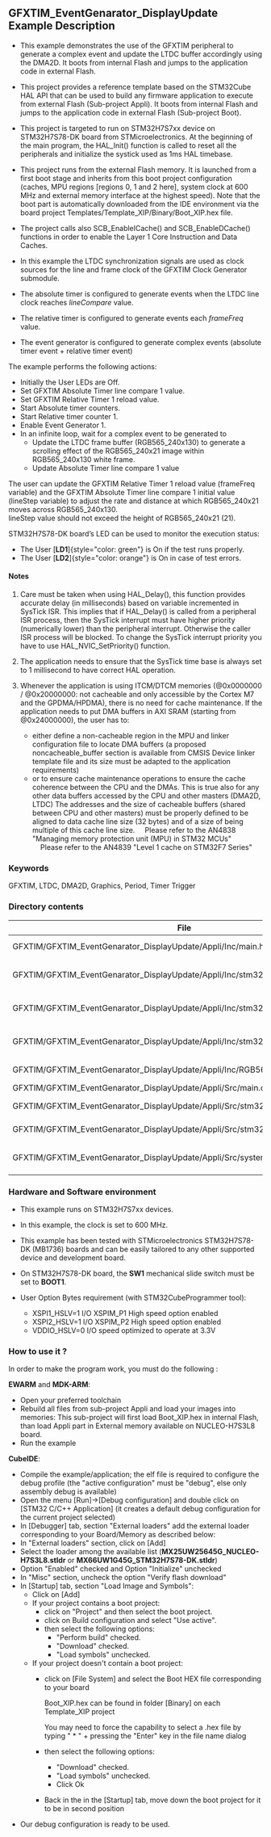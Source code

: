 ## <b>GFXTIM_EventGenarator_DisplayUpdate Example Description</b>

- This example demonstrates the use of the GFXTIM peripheral to generate a complex event and update the LTDC buffer accordingly using the DMA2D. It boots from internal Flash and jumps
to the application code in external Flash.

- This project provides a reference template based on the STM32Cube HAL API that can be used
to build any firmware application to execute from external Flash (Sub-project Appli). It boots from internal Flash and jumps
to the application code in external Flash (Sub-project Boot).
- This project is targeted to run on STM32H7S7xx device on STM32H7S78-DK board from STMicroelectronics.
At the beginning of the main program, the HAL_Init() function is called to reset
all the peripherals and initialize the systick used as 1ms HAL timebase.
- This project runs from the external Flash memory. It is launched from a first boot stage and inherits from this boot project
configuration (caches, MPU regions [regions 0, 1 and 2 here], system clock at 600 MHz and external memory interface at the highest speed).
Note that the boot part is automatically downloaded from the IDE environment via the board project Templates/Template_XIP/Binary/Boot_XIP.hex file.
- The project calls also SCB_EnableICache() and SCB_EnableDCache() functions in order to enable
the Layer 1 Core Instruction and Data Caches.

- In this example the LTDC synchronization signals are used as clock sources for the line and frame clock of the GFXTIM Clock Generator submodule.
- The absolute timer is configured to generate events when the LTDC line clock reaches <i>lineCompare</i> value.
- The relative timer is configured to generate events each <i>frameFreq</i> value.
- The event generator is configured to generate complex events (absolute timer event + relative timer event)


The example performs the following actions:

  - Initially the User LEDs are Off.
  - Set GFXTIM Absolute Timer line compare 1 value.
  - Set GFXTIM Relative Timer 1 reload value.
  - Start Absolute timer counters.
  - Start Relative timer counter 1.
  - Enable Event Generator 1.
  - In an infinite loop, wait for a complex event to be generated to
    - Update the LTDC frame buffer (RGB565_240x130) to generate a scrolling effect of the RGB565_240x21 image within RGB565_240x130 white frame.
    - Update Absolute Timer line compare 1 value

The user can update the GFXTIM Relative Timer 1 reload value (frameFreq variable) and the GFXTIM Absolute Timer line compare 1 initial value (lineStep variable) to adjust the rate and distance at which RGB565_240x21 moves across RGB565_240x130.  
lineStep value should not exceed the height of RGB565_240x21 (21).

STM32H7S78-DK board’s LED can be used to monitor the execution status:

- The User [**LD1**]{style="color: green"} is On if the test runs properly.
- The User [**LD2**]{style="color: orange"} is On in case of test errors.

#### <b>Notes</b>

 1. Care must be taken when using HAL_Delay(), this function provides accurate delay (in milliseconds)
    based on variable incremented in SysTick ISR. This implies that if HAL_Delay() is called from
    a peripheral ISR process, then the SysTick interrupt must have higher priority (numerically lower)
    than the peripheral interrupt. Otherwise the caller ISR process will be blocked.
    To change the SysTick interrupt priority you have to use HAL_NVIC_SetPriority() function.

 2. The application needs to ensure that the SysTick time base is always set to 1 millisecond
    to have correct HAL operation.

 3. Whenever the application is using ITCM/DTCM memories (@0x0000000 / @0x20000000: not cacheable and only accessible
    by the Cortex M7 and the GPDMA/HPDMA), there is no need for cache maintenance.
    If the application needs to put DMA buffers in AXI SRAM (starting from @0x24000000), the user has to:
    - either define a non-cacheable region in the MPU and linker configuration file to locate DMA buffers
      (a proposed noncacheable_buffer section is available from CMSIS Device linker template file and its size must
      be adapted to the application requirements)
    - or to ensure cache maintenance operations to ensure the cache coherence between the CPU and the DMAs.
    This is true also for any other data buffers accessed by the CPU and other masters (DMA2D, LTDC)
    The addresses and the size of cacheable buffers (shared between CPU and other masters)
    must be properly defined to be aligned to data cache line size (32 bytes) and of a size of being multiple
    of this cache line size.
    Please refer to the AN4838 "Managing memory protection unit (MPU) in STM32 MCUs"
    Please refer to the AN4839 "Level 1 cache on STM32F7 Series"

### <b>Keywords</b>

GFXTIM, LTDC, DMA2D, Graphics, Period, Timer Trigger  

### <b>Directory contents</b>

File                                                                                   | Description
 ---                                                                                   | ---
  GFXTIM/GFXTIM_EventGenarator_DisplayUpdate/Appli/Inc/main.h                          |  Header for main.c module
  GFXTIM/GFXTIM_EventGenarator_DisplayUpdate/Appli/Inc/stm32h7s78_discovery_conf.h     |  BSP Configuration file
  GFXTIM/GFXTIM_EventGenarator_DisplayUpdate/Appli/Inc/stm32h7rsxx_it.h                |  Interrupt handlers header file
  GFXTIM/GFXTIM_EventGenarator_DisplayUpdate/Appli/Inc/stm32h7rsxx_hal_conf.h          |  HAL configuration file
  GFXTIM/GFXTIM_EventGenarator_DisplayUpdate/Appli/Inc/RGB565_240x21.h                 |  Image of size 130x21 pixels
  GFXTIM/GFXTIM_EventGenarator_DisplayUpdate/Appli/Src/main.c                          |  Main program
  GFXTIM/GFXTIM_EventGenarator_DisplayUpdate/Appli/Src/stm32h7rsxx_hal_msp.c           |  HAL MSP module
  GFXTIM/GFXTIM_EventGenarator_DisplayUpdate/Appli/Src/stm32h7rsxx_it.c                |  Interrupt handlers
  GFXTIM/GFXTIM_EventGenarator_DisplayUpdate/Appli/Src/system_stm32h7rsxx.c            |  STM32H7RSxx system source file

### <b>Hardware and Software environment</b>

  - This example runs on STM32H7S7xx devices.

  - In this example, the clock is set to 600 MHz.

  - This example has been tested with STMicroelectronics STM32H7S78-DK (MB1736)
    boards and can be easily tailored to any other supported device
    and development board.

  - On STM32H7S78-DK board, the **SW1** mechanical slide switch must be set to **BOOT1**.

  - User Option Bytes requirement (with STM32CubeProgrammer tool):

    - XSPI1_HSLV=1     I/O XSPIM_P1 High speed option enabled
    - XSPI2_HSLV=1     I/O XSPIM_P2 High speed option enabled
    - VDDIO_HSLV=0     I/O speed optimized to operate at 3.3V

### <b>How to use it ?</b>

In order to make the program work, you must do the following :

**EWARM** and **MDK-ARM**:

 - Open your preferred toolchain
 - Rebuild all files from sub-project Appli and load your images into memories: This sub-project will first load Boot_XIP.hex in internal Flash,
   than load Appli part in External memory available on NUCLEO-H7S3L8 board.
 - Run the example

**CubeIDE**:

 - Compile the example/application; the elf file is required to configure the debug profile (the "active configuration" must be "debug", else only assembly debug is available)
 - Open the menu [Run]->[Debug configuration] and double click on  [STM32 C/C++ Application] (it creates a default debug configuration for the current project selected)
 - In [Debugger] tab, section "External  loaders" add the external loader corresponding to your Board/Memory as described below:
 - In "External loaders" section, click on [Add]
 - Select the loader among the available list (**MX25UW25645G_NUCLEO-H7S3L8.stldr** or **MX66UW1G45G_STM32H7S78-DK.stldr**)
 - Option "Enabled" checked and Option "Initialize" unchecked
 - In "Misc" section, uncheck the option "Verify flash download"
 - In [Startup] tab, section "Load Image and Symbols":
   - Click on [Add]
   - If your project contains a boot project:
     - click on "Project" and then select the boot project.
     - click on Build configuration and select "Use active".
     - then select the following options:
       - "Perform build" checked.
       - "Download" checked.
       - "Load symbols" unchecked.
   - If your project doesn't contain a boot project:
     - click on [File System] and select the Boot HEX file corresponding to your board

        Boot_XIP.hex can be found in folder [Binary] on each Template_XIP project

        You may need to force the capability to select a .hex file by typing " * " + pressing the "Enter" key in the file name dialog

     - then select the following options:
       - "Download"      checked.
       - "Load symbols" unchecked.
       - Click Ok
     - Back in the in the [Startup] tab, move down the boot project for it to be in second position
 - Our debug configuration is ready to be used.